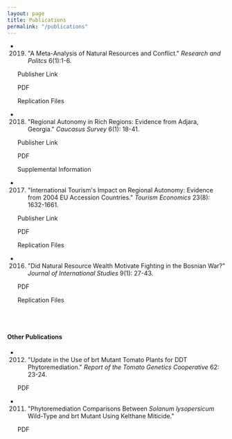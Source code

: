 ```yaml
---
layout: page
title: Publications
permalink: "/publications"
---
```


* 2019. "A Meta-Analysis of Natural Resources and Conflict." _Research and Politcs_ 6(1):1-6.

  Publisher Link

  PDF

  Replication Files

* 2018. "Regional Autonomy in Rich Regions: Evidence from Adjara, Georgia." _Caucasus Survey_ 6(1): 18-41.

  Publisher Link

  PDF

  Supplemental Information

* 2017. "International Tourism's Impact on Regional Autonomy: Evidence from 2004 EU Accession Countries." _Tourism Economics_ 23(8): 1632-1661.

  Publisher Link

  PDF

  Replication Files

* 2016. "Did Natural Resource Wealth Motivate Fighting in the Bosnian War?" _Journal of International Studies_ 9(1): 27-43.

  PDF

  Replication Files

<br></br>

#### Other Publications

* 2012. "Update in the Use of brt Mutant Tomato Plants for DDT Phytoremediation." _Report of the Tomato Genetics Cooperative_ 62: 23-24.

  PDF

* 2011. "Phytoremediation Comparisons Between _Solanum lysopersicum_ Wild-Type and brt Mutant Using Kelthane Miticide."

  PDF

 
